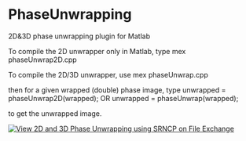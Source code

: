 # PhaseUnwrapping
2D&3D phase unwrapping plugin for Matlab

To compile the 2D unwrapper only in Matlab, type
mex phaseUnwrap2D.cpp

To compile the 2D/3D unwrapper, use
mex phaseUnwrap.cpp

then for a given wrapped (double) phase image, type
unwrapped = phaseUnwrap2D(wrapped); 
OR
unwrapped = phaseUnwrap(wrapped);

to get the unwrapped image.

[![View 2D and 3D Phase Unwrapping using SRNCP on File Exchange](https://www.mathworks.com/matlabcentral/images/matlab-file-exchange.svg)](https://www.mathworks.com/matlabcentral/fileexchange/64630-2d-and-3d-phase-unwrapping-using-srncp)
